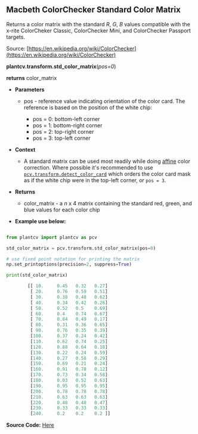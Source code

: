 ## Macbeth ColorChecker Standard Color Matrix

Returns a color matrix with the standard *R*, *G*, *B* values compatible with the x-rite ColorCheker Classic,
ColorChecker Mini, and ColorChecker Passport targets.

Source: [https://en.wikipedia.org/wiki/ColorChecker](https://en.wikipedia.org/wiki/ColorChecker)

**plantcv.transform.std_color_matrix**(*pos=0*)

**returns** color_matrix

- **Parameters**
    - pos - reference value indicating orientation of the color card. The reference
    is based on the position of the white chip:

        - pos = 0: bottom-left corner  
        - pos = 1: bottom-right corner
        - pos = 2: top-right corner
        - pos = 3: top-left corner

- **Context**
    - A standard matrix can be used most readily while doing [affine](transform_affine_color_correction.md) color correction. 
    Where possible it's recommended to use [`pcv.transform.detect_color_card`](transform_detect_color_card.md) which orders the color card mask as if the white chip were in the top-left corner, or `pos = 3`. 

- **Returns**
    - color_matrix - a *n* x 4 matrix containing the standard red, green, and blue
    values for each color chip

- **Example use below:**

```python

from plantcv import plantcv as pcv

std_color_matrix = pcv.transform.std_color_matrix(pos=0)

# use fixed point notation for printing the matrix
np.set_printoptions(precision=2, suppress=True)

print(std_color_matrix)

        [[ 10.     0.45   0.32   0.27]
         [ 20.     0.76   0.59   0.51]
         [ 30.     0.38   0.48   0.62]
         [ 40.     0.34   0.42   0.26]
         [ 50.     0.52   0.5    0.69]
         [ 60.     0.4    0.74   0.67]
         [ 70.     0.84   0.49   0.17]
         [ 80.     0.31   0.36   0.65]
         [ 90.     0.76   0.35   0.39]
         [100.     0.37   0.24   0.42]
         [110.     0.62   0.74   0.25]
         [120.     0.88   0.64   0.18]
         [130.     0.22   0.24   0.59]
         [140.     0.27   0.58   0.29]
         [150.     0.69   0.21   0.24]
         [160.     0.91   0.78   0.12]
         [170.     0.73   0.34   0.58]
         [180.     0.03   0.52   0.63]
         [190.     0.95   0.95   0.95]
         [200.     0.78   0.78   0.78]
         [210.     0.63   0.63   0.63]
         [220.     0.48   0.48   0.47]
         [230.     0.33   0.33   0.33]
         [240.     0.2    0.2    0.2 ]]

```
**Source Code:** [Here](https://github.com/danforthcenter/plantcv/blob/master/plantcv/plantcv/transform/color_correction.py)
